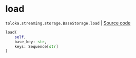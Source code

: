 # load
`toloka.streaming.storage.BaseStorage.load` | [Source code](https://github.com/Toloka/toloka-kit/blob/v1.1.4/src/streaming/storage.py#L34)

```python
load(
    self,
    base_key: str,
    keys: Sequence[str]
)
```

